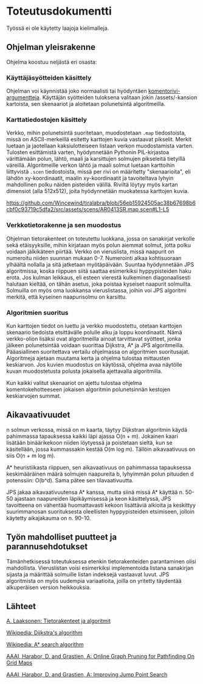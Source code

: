 # Toteutusdokumentti 
Työssä ei ole käytetty laajoja kielimalleja. 

## Ohjelman yleisrakenne 
Ohjelma koostuu neljästä eri osasta: 

### Käyttäjäsyötteiden käsittely 
Ohjelman voi käynnistää joko normaalisti tai hyödyntäen [komentorivi-argumentteja](https://github.com/Wincewind/tiralabra/blob/main/README.md#p%C3%A4%C3%A4ohjelman-k%C3%A4ynnist%C3%A4minen-komentorivi-argumenteilla). Käyttäjän syötteiden tuloksena valitaan jokin /assets/-kansion kartoista, sen skenaariot ja aloitetaan polunetsintä algoritmeilla. 

### Karttatiedostojen käsittely 
Verkko, mihin polunetsintä suoritetaan, muodostetaan `.map` tiedostoista, missä on ASCII-merkeillä esitetty karttojen kuvia vastaavat pikselit. Merkit luetaan ja jaotellaan kaksiulotteiseen listaan verkon muodostamista varten. Tulosten esittämistä varten, hyödynnetään Pythonin PIL-kirjastoa värittämään polun, lähtö, maali ja karsittujen solmujen pikseleitä tietyillä väreillä. Algoritmeille verkon lähtö ja maali solmut luetaan karttoihin liittyvistä `.scen` tiedostoista, missä per rivi on määritetty "skenaarioita", eli lähdön xy-koordinaatit, maalin xy-koordinaatit ja tavoiteltava lyhyin mahdollinen polku näiden pisteiden välillä. Riviltä löytyy myös kartan dimensiot (alla 512x512), joita hyödynnetään muokatessa karttojen kuvia.
<!--#L1-#L5-->
https://github.com/Wincewind/tiralabra/blob/56eb15924505ac38b67698b6cbf0c93719c5dfa2/src/assets/scens/AR0413SR.map.scen#L1-L5

### Verkkotietorakenne ja sen muodostus 
Ohjelman tietorakenteet on toteutettu luokkana, jossa on sanakirjat verkolle sekä etäisyyksille, mihin kirjataan myös polun aiemmat solmut, jotta polku voidaan jälkikäteen piirtää. Verkko on vieruslista, missä naapurit on numeroitu niiden suunnan mukaan 0-7. Numerointi alkaa kohtisuoraan ylhäältä nollalla ja sitä jatketaan myötäpäivään. Suuntaa hyödynnetään JPS algoritmissa, koska riippuen siitä saattaa esimerkiksi hyppypisteiden haku erota. Jos kulman leikkaus, eli esteen vierestä kulkeminen diagonaalisesti halutaan kieltää, on tähän asetus, joka poistaa kyseiset naapurit solmuilta. Solmuilla on myös oma luokkansa vieruslistassa, joihin voi JPS algoritmi merkitä, että kyseinen naapurisolmu on karsittu. 

### Algoritmien suoritus 
Kun karttojen tiedot on luettu ja verkko muodostettu, otetaan karttojen skenaario tiedoista etsittävälle polulle alku ja loppu koordinaatit. Nämä verkko-olion lisäksi ovat algoritmeilla ainoat tarvittavat syötteet, jonka jälkeen polunetsintää voidaan suorittaa Dijkstra, A* ja JPS algoritmeilla. Pääasiallinen suoritettava vertailu ohjelmassa on algoritmien suoritusajat. Algoritmeja ajetaan muutama kerta ja ohjelma tulostaa mittausten keskiarvon. Jos kuvien muodostus on käytössä, ohjelma avaa näytölle kuvan muodostetusta polusta jokaisella ajettavalla algoritmilla. 

Kun kaikki valitut skenaariot on ajettu tulostaa ohjelma komentokehotteeseen jokaisen algoritmin polunetsinnän kestojen keskiarvojen summat.  

## Aikavaativuudet 

n solmun verkossa, missä on m kaarta, täytyy Dijkstran algoritmin käydä pahimmassa tapauksessa kaikki läpi ajassa O(n + m). Jokainen kaari lisätään binäärikekoon niiden löytyessä ja poistetaan sieltä, kun se käsitellään, jossa kummassakin kestää O(m log m). Tällöin aikavaativuus on siis O(n + m log m). 

A* heuristiikasta riippuen, sen aikavaativuus on pahimmassa tapauksessa keskimääräinen määrä solmujen naapureita b, lyhyimmän polun pituuden d potenssiin: O(b^d). Sama pätee sen tilavaativuutta. 

JPS jakaa aikavaativuutensa A* kanssa, mutta siinä missä A* käyttää n. 50-50 ajastaan naapureiden läpikäymisessä ja keon käsittelyssä, JPS tavoitteena on vähentää huomattavasti kekoon lisättäviä alkioita ja keskittyy suurimmanosan suorituksesta oleellisten hyppypisteiden etsimiseen, jolloin käytetty aikajakauma on n. 90-10. 

## Työn mahdolliset puutteet ja parannusehdotukset 

Tämänhetkisessä toteutuksessa etenkin tietorakenteiden parantaminen olisi mahdollista. Vieruslistan voisi esimerkiksi implementoida listana sanakirjan sijasta ja määrittää solmuille listan indeksejä vastaavat luvut. JPS algoritmista on myös uudempia variaatioita, joilla on yritetty täydentää alkuperäisen version heikkouksia. 

## Lähteet 

[A. Laaksonen: Tietorakenteet ja algoritmit](https://www.cs.helsinki.fi/u/ahslaaks/tirakirja/) 

[Wikipedia: Dijkstra's algorithm](https://en.wikipedia.org/wiki/Dijkstra%27s_algorithm) 

[Wikipedia: A* search algorithm](https://en.wikipedia.org/wiki/A*_search_algorithm) 

[AAAI, Harabor, D. and Grastien, A: Online Graph Pruning for Pathfinding On Grid Maps](https://doi.org/10.1609/aaai.v25i1.7994) 

[AAAI, Harabor, D. and Grastien, A: Improving Jump Point Search](https://doi.org/10.1609/icaps.v24i1.13633) 
